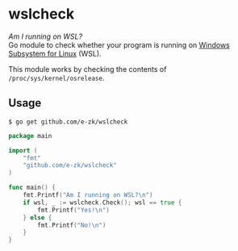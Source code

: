 # wslcheck

_Am I running on WSL?_   
Go module to check whether your program is running on [Windows Subsystem for Linux](https://en.wikipedia.org/wiki/Windows_Subsystem_for_Linux) (WSL).

This module works by checking the contents of `/proc/sys/kernel/osrelease`.

## Usage

```console
$ go get github.com/e-zk/wslcheck
```

```go
package main

import (
	"fmt"
	"github.com/e-zk/wslcheck"
)

func main() {
	fmt.Printf("Am I running on WSL?\n")
	if wsl, _ := wslcheck.Check(); wsl == true {
		fmt.Printf("Yes!\n")
	} else {
		fmt.Printf("No!\n")
	}
}
```
